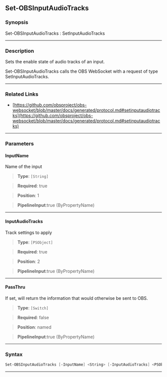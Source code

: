 Set-OBSInputAudioTracks
-----------------------
### Synopsis
Set-OBSInputAudioTracks : SetInputAudioTracks

---
### Description

Sets the enable state of audio tracks of an input.


Set-OBSInputAudioTracks calls the OBS WebSocket with a request of type SetInputAudioTracks.

---
### Related Links
* [https://github.com/obsproject/obs-websocket/blob/master/docs/generated/protocol.md#setinputaudiotracks](https://github.com/obsproject/obs-websocket/blob/master/docs/generated/protocol.md#setinputaudiotracks)



---
### Parameters
#### **InputName**

Name of the input



> **Type**: ```[String]```

> **Required**: true

> **Position**: 1

> **PipelineInput**:true (ByPropertyName)



---
#### **InputAudioTracks**

Track settings to apply



> **Type**: ```[PSObject]```

> **Required**: true

> **Position**: 2

> **PipelineInput**:true (ByPropertyName)



---
#### **PassThru**

If set, will return the information that would otherwise be sent to OBS.



> **Type**: ```[Switch]```

> **Required**: false

> **Position**: named

> **PipelineInput**:true (ByPropertyName)



---
### Syntax
```PowerShell
Set-OBSInputAudioTracks [-InputName] <String> [-InputAudioTracks] <PSObject> [-PassThru] [<CommonParameters>]
```
---
